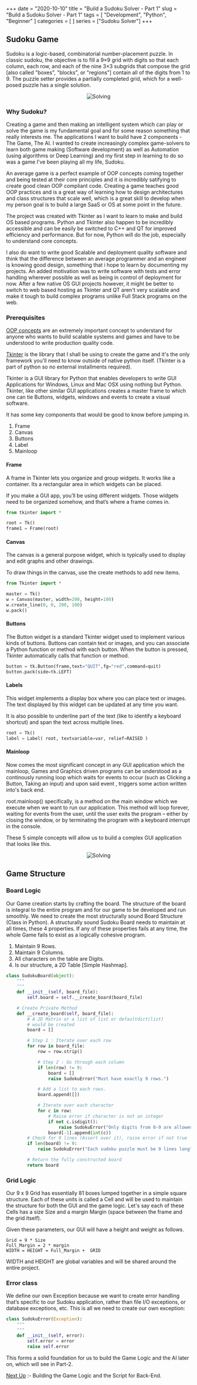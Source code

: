 +++
date = "2020-10-10"
title = "Build a Sudoku Solver - Part 1"
slug = "Build a Sudoku Solver - Part 1"
tags = [
    "Development",
    "Python",
    "Beginner"
]
categories = [
    ]
series = ["Sudoku Solver"]
+++

## Sudoku Game

Sudoku is a logic-based, combinatorial number-placement puzzle. In classic sudoku, the objective is to fill a 9×9 grid with digits so that each column, each row, and each of the nine 3×3 subgrids that compose the grid [also called "boxes", "blocks", or "regions"] contain all of the digits from 1 to 9. The puzzle setter provides a partially completed grid, which for a well-posed puzzle has a single solution.

<div align="center">
    <img src="/Sudoku-Resources/solve-clear.gif" alt="Solving">
</div>

### Why Sudoku?

Creating a game and then making an intelligent system which can play or solve the game is my fundamental goal and for some reason something that really interests me. The applications I want to build have 2 components - The Game, The AI. I wanted to create increasingly complex game-solvers to learn both game making (Software development) as well as Automation (using algorithms or Deep Learning) and my first step in learning to do so was a game I've been playing all my life, Sudoku.

An average game is a perfect example of OOP concepts coming together and being tested at their core principles and it is incredibly satifying to create good clean OOP compliant code. Creating a game teaches good OOP practices and is a great way of learning how to design architectures and class structures that scale well, which is a great skill to develop when my person goal is to build a large SaaS or OS at some point in the future.

The project was created with Tkinter as I want to learn to make and build OS based programs. Python and Tkinter also happen to be incredibly accessible and can be easily be switched to C++ and QT for improved efficiency and performance. But for now, Python will do the job, especially to understand core concepts.

I also do want to write good Scalable and deployment quality software and think that the difference between an average programmer and an engineer is knowing good design, something that i hope to learn by documenting my projects. An added motivation was to write software with tests and error handling wherever possible as well as being in control of deployment for now. After a few native OS GUI projects however, it might be better to switch to web based hosting as Tkinter and QT aren't very scalable and make it tough to build complex programs unlike Full Stack programs on the web.

### Prerequisites

[OOP concepts](https://realpython.com/python3-object-oriented-programming/) are an extremely important concept to understand for anyone who wants to build scalable systems and games and have to be understood to write production quality code.

[Tkinter](https://docs.python.org/3/library/tkinter.html) is the library that I shall be using to create the game and it's the only framework you'll need to know outside of native python itself. (Tkinter is a part of python so no external installments required).

Tkinter is a GUI library for Python that enables developers to write GUI Applications for Windows, Linux and Mac OSX using nothing but Python. Tkinter, like other similar GUI applications creates a master frame to which one can tie Buttons, widgets, windows and events to create a visual software.

It has some key components that would be good to know before jumping in.

1. Frame
2. Canvas
3. Buttons
4. Label
5. Mainloop

#### Frame

A frame in Tkinter lets you organize and group widgets. It works like a container. Its a rectangular area in which widgets can be placed.

If you make a GUI app, you’ll be using different widgets. Those widgets need to be organized somehow, and that’s where a frame comes in.

``` Python
from tkinter import *

root = Tk()
frame1 = Frame(root)
```

#### Canvas

The canvas is a general purpose widget, which is typically used to display and edit graphs and other drawings.

To draw things in the canvas, use the create methods to add new items.
``` python
from Tkinter import *

master = Tk()
w = Canvas(master, width=200, height=100)
w.create_line(0, 0, 200, 100)
w.pack()
```

#### Buttons
The Button widget is a standard Tkinter widget used to implement various kinds of buttons. Buttons can contain text or images, and you can associate a Python function or method with each button. When the button is pressed, Tkinter automatically calls that function or method.


``` Python
button = tk.Button(frame,text="QUIT",fg="red",command=quit)
button.pack(side=tk.LEFT)
```
#### Labels
This widget implements a display box where you can place text or images. The text displayed by this widget can be updated at any time you want.

It is also possible to underline part of the text (like to identify a keyboard shortcut) and span the text across multiple lines.

```Python
root = Tk()
label = Label( root, textvariable=var, relief=RAISED )
```

#### Mainloop

Now comes the most significant concept in any GUI application which the mainloop, Games and Graphics driven programs can be understood as a continously running loop which waits for events to occur (such as Clicking a Button, Taking an input) and upon said event , triggers some action written into's back end.

root.mainloop() specifically, is a method on the main window which we execute when we want to run our application. This method will loop forever, waiting for events from the user, until the user exits the program – either by closing the window, or by terminating the program with a keyboard interrupt in the console.


These 5 simple concepts will allow us to build a complex GUI application that looks like this.

<div align="center">
    <img src="/Sudoku-Resources/GUI.png" alt="Solving">
</div>

## Game Structure

### Board Logic

Our Game creation starts by crafting the board. The structure of the board is integral to the entire program and for our game to be developed and run smoothly. We need to create the most structurally sound Board Structure (Class in Python). A structurally sound Sudoku Board needs to maintain at all times, these 4 properties. If any of these properties fails at any time, the whole Game fails to exist as a logically cohesive program.

1. Maintain 9 Rows.
2. Maintain 9 Columns.
3. All characters on the table are Digits.
4. Is our structure, a 2D Table [Simple Hashmap].

``` Python
class SudokuBoard(object):
    """
    """
    def __init__(self, board_file):
        self.board = self.__create_board(board_file)

    # Create Private Method
    def __create_board(self, board_file):
        # A 2D Matrix or a list of list or defaultdict(list)
        # would be created
        board = []

        # Step 1 : Iterate over each row
        for row in board_file:
            row = row.strip()

            # Step 2 : Go through each column
            if len(row) != 9:
                board = []
                raise SudokuError("Must have exactly 9 rows.")

            # Add a list to each rows.
            board.append([])

            # Iterate over each character
            for c in row:
                # Raise error if character is not an integer
                if not c.isdigit():
                    raise SudokuError("Only digits from 0-9 are allowed to be characters.")
                board[-1].append(int(c))
        # Check for 9 lines (Assert over it), raise error if not true
        if len(board) != 9:
            raise SudokuError("Each sudoku puzzle must be 9 lines long")

        # Return the fully constructed board
        return board
```

### Grid Logic

Our 9 x 9 Grid has essentially 81 boxes lumped together in a simple square structure. Each of these units is called a Cell and will be used to maintain the structure for both the GUI and the game logic. Let's say each of these Cells has a size Size and a margin Margin (space between the frame and the grid itself).

Given these parameters, our GUI will have a height and weight as follows.

```
Grid = 9 * Size
Full_Margin = 2 * margin
WIDTH = HEIGHT = Full_Margin +  GRID
```

WIDTH and HEIGHT are global variables and will be shared around the entire project.


### Error class

We define our own Exception because we want to create error handling that’s specific to our Sudoku application, rather than file I/O exceptions, or database exceptions, etc. This is all we need to create our own exception:

``` Python
class SudokuError(Exception):
    """
    """
    def __init__(self, error):
        self.error = error
        raise self.error
```

This forms a solid foundation for us to build the Game Logic and the AI later on, which will see in Part-2.

[Next Up](/posts/build-a-sudoku-solver-part-2/) :- Building the Game Logic and the Script for Back-End.
